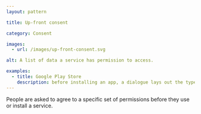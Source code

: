 ```yaml
---
layout: pattern

title: Up-front consent

category: Consent

images:
  - url: /images/up-front-consent.svg

alt: A list of data a service has permission to access. 

examples:
  - title: Google Play Store
    description: before installing an app, a dialogue lays out the types of data and the phone features the app can access
---
```


People are asked to agree to a specific set of permissions before they use or install a service.
